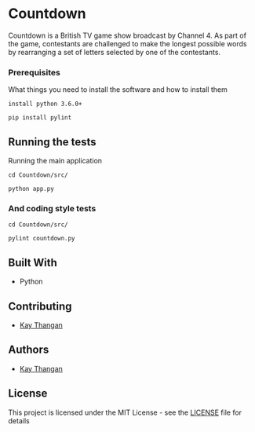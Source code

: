 # Countdown
Countdown is a British TV game show broadcast by Channel 4. As part of the game, contestants
are challenged to make the longest possible words by rearranging a set of letters selected by one
of the contestants.

### Prerequisites

What things you need to install the software and how to install them

```
install python 3.6.0+
```
```
pip install pylint
```

## Running the tests

Running the main application
```
cd Countdown/src/
```
```
python app.py
```

### And coding style tests

```
cd Countdown/src/
```
```
pylint countdown.py
```

## Built With
* Python

## Contributing
* [Kay Thangan](https://github.com/KayThangan)

## Authors
* [Kay Thangan](https://github.com/KayThangan)

## License

This project is licensed under the MIT License - see the [LICENSE](LICENSE) file for details
